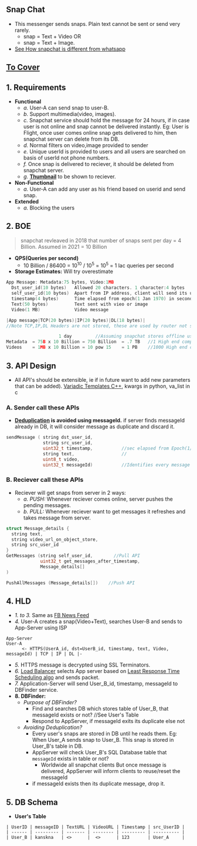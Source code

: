 ## Snap Chat
- This messenger sends snaps. Plain text cannot be sent or send very rarely.
  - snap = Text + Video OR 
  - snap = Text + Image. 
- [See How snapchat is different from whatsapp](..)

## [To Cover](/System-Design/Scalable)
## 1. Requirements
- **Functional**
  - _a._ User-A can send snap to user-B.
  - _b._ Support multimedia(video, images).
  - _c._ Snapchat service should hold the message for 24 hours, if in case user is not online and snap cannot be delivered instantly. Eg: User is Flight, once user comes online snap gets delivered to him, then snapchat server can delete from its DB.
  - _d._ Normal filters on video,image provided to sender
  - _e._ Unique userId is provided to users and all users are searched on basis of userId not phone numbers.
  - _f._ Once snap is delivered to reciever, it should be deleted from snapchat server.
  - _g._ **[Thumbnail](/System-Design/Scalable/Common_Features)** to be shown to reciever.
- **Non-Functional**
  - _a._ User-A can add any user as his friend based on userid and send snap.
- **Extended**
  - _a._ Blocking the users

## 2. BOE
> snapchat revleaved in 2018 that number of snaps sent per day = 4 Billion. Assumed in 2021 = 10 Billion
- **QPS(Queries per second)**
  - 10 Billion / 86400 = 10<sup>10</sup> / 10<sup>5</sup> = 10<sup>5</sup> = 1 lac queries per second
- **Storage Estimates:** Will try overestimate
```c
App Message: Metadata:75 bytes, Video:1MB
  Dst_user_id(10 bytes)   Allowed 20 characters. 1 character:4 bytes
  self_user_id(10 bytes)  Apart from IP address, client will send its unique user id
  timestamp(4 bytes)      Time elapsed from epoch(1 Jan 1970) in seconds
  Text(50 bytes)          Text sent with vieo or image
  Video(1 MB)             Video message

|App message|TCP(20 bytes)|IP(20 bytes)|DL(18 bytes)|         
//Note TCP,IP,DL Headers are not stored, these are used by router not snapchat.

                    1 day         //Assuming snapchat stores offline user data for 24 hours only
Metadata  = 75B x 10 Billion = 750 Billion  = .7 TB   //1 High end computer having 1 TB Hard disk
Videos    = 1MB x 10 Billion = 10 pow 15    = 1 PB    //1000 High end computers having 1 TB Hard disk
```

## 3. API Design
- All API's should be extensible, ie if in future want to add new parameters that can be added). [Variadic Templates C++](/Languages/Programming_Languages/c++/Characteristics_of_OOPS/Polymorphism/Static_CompileTime/Templates/Variadic), kwargs in python, va_list in c
### A. Sender call these APIs
- **[Deduplication](/System-Design/Concepts/Terms) is avoided using messageId.** if server finds messageId already in DB, it will consider message as duplicate and discard it.
```c
sendMessage ( string dst_user_id,
              string src_user_id,
              uint32_t timestamp,           //sec elapsed from Epoch(1/1/1970)
              string text,                  //
              uint8_t video, 
              uint32_t messageId)           //Identifies every message Uniquely.
```
### B. Reciever call these APIs 
- Reciever will get snaps from server in 2 ways:
  - _a. PUSH:_ Whenever reciever comes online, server pushes the pending messages.
  - _b. PULL:_ Whenever reciever want to get messages it refreshes and takes message from server.
```c
struct Message_details {
  string text,
  string video_url_on_object_store,
  string src_user_id
}
GetMessages (string self_user_id,        //Pull API
             uint32_t get_messages_after_timestamp,
             Message_details[]
)

PushAllMessages (Message_details[])    //Push API
```

## 4. HLD
- _1. to 3._ Same as [FB News Feed](/System-Design/Scalable/Facebook)
- _4._ User-A creates a snap(Video+Text), searches User-B and sends to App-Server using ISP
```console
App-Server                                                                                  User-A
      <- HTTPS(UserA_id, dst=UserB_id, timestamp, text, Video, messageId) | TCP | IP | DL |-
```
- _5._ HTTPS message is decrypted using SSL Terminators.
- _6._ [Load Balancer](/System-Design/Concepts/Load_Balancer) selects App server based on [Least Response Time Scheduling algo](/System-Design/Concepts/Load_Balancer) and sends packet.
- _7._ Application-Server will send User_B_id, timestamp, messageId to DBFinder service.
- **8. DBFinder:** 
  - *Purpose of DBFinder?* 
    - Find and searches DB which stores table of User_B, that messageId exists or not?  //See User's Table
    - Respond to AppServer, if messageId exits its duplicate else not
  - *Avoiding Deduplication?*
    - Every user's snaps are stored in DB until he reads them. Eg: When User_A sends snap to User_B. This snap is stored in User_B's table in DB.
    - AppServer will check User_B's SQL Database table that `messageId` exists in table or not?
      - Worldwide all snapchat clients But once message is delivered, AppServer will inform clients to reuse/reset the messageId
    - if messageId exists then its duplicate message, drop it.

## 5. DB Schema
- **User's Table**
```
| UserID | messageID | TextURL | VideoURL | Timestamp | src_UserID |
| ------ | --------- | ------- | -------- | --------- | ---------- |
| User_B | kanskna   | <>      |  <>      | 123       | User_A     |
```
